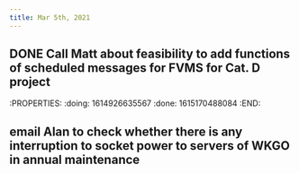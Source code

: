 ```yaml
---
title: Mar 5th, 2021
---
```


## DONE Call Matt about feasibility to add functions of scheduled messages for FVMS for Cat. D project
:PROPERTIES:
:doing: 1614926635567
:done: 1615170488084
:END:
## email Alan to check whether there is any interruption to socket power to servers of WKGO in annual maintenance
##
